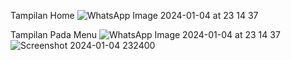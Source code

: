 Tampilan Home
![WhatsApp Image 2024-01-04 at 23 14 37](https://github.com/FikkoMuharavid/MIT/assets/114418487/bfdec033-0f1e-4fd8-a481-09772421c1fd)

Tampilan Pada Menu
![WhatsApp Image 2024-01-04 at 23 14 37](https://github.com/FikkoMuharavid/MIT/assets/114418487/c69eae4a-8d9b-49f5-b120-61067c80d6f6)
![Screenshot 2024-01-04 232400](https://github.com/FikkoMuharavid/MIT/assets/114418487/5a8773a7-272e-4ce1-abd6-eef3bb7cb935)

